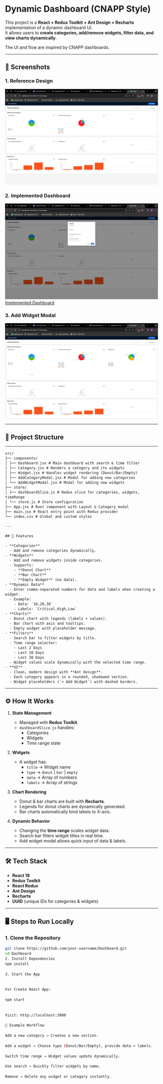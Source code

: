 # Dynamic Dashboard (CNAPP Style)

This project is a **React + Redux Toolkit + Ant Design + Recharts** implementation of a dynamic dashboard UI.  
It allows users to **create categories, add/remove widgets, filter data, and view charts dynamically**.  

The UI and flow are inspired by CNAPP dashboards.

---

## 📸 Screenshots

### 1. Reference Design
![Reference Screenshot](./Screenshot1.png)

### 2. Implemented Dashboard
![Implemented Dashboard](./Screenshot2.png)
[Implemented Dashboard](./Screenshot3.png)

### 3. Add Widget Modal
![Add Widget Modal](./Screenshot4.png)

---

## 📂 Project Structure
---
```
src/
├── components/
│ ├── Dashboard.jsx # Main dashboard with search & time filter
│ ├── Category.jsx # Renders a category and its widgets
│ ├── Widget.jsx # Handles widget rendering (Donut/Bar/Empty)
│ ├── AddCategoryModal.jsx # Modal for adding new categories
│ └── AddWidgetModal.jsx # Modal for adding new widgets
├── store/
│ ├── dashboardSlice.js # Redux slice for categories, widgets, timeRange
│ └── store.js # Store configuration
├── App.jsx # Root component with Layout & Category modal
├── main.jsx # React entry point with Redux provider
└── index.css # Global and custom styles

---

## 🚀 Features

- **Categories**
  - Add and remove categories dynamically.
- **Widgets**
  - Add and remove widgets inside categories.
  - Supports:
    - **Donut Chart**
    - **Bar Chart**
    - **Empty Widget** (no data).
- **Dynamic Data**
  - Enter comma-separated numbers for data and labels when creating a widget.
  - Example:
    - Data: `10,20,30`
    - Labels: `Critical,High,Low`
- **Charts**
  - Donut chart with legends (labels + values).
  - Bar chart with axis and tooltips.
  - Empty widget with placeholder message.
- **Filters**
  - Search bar to filter widgets by title.
  - Time range selector:
    - Last 2 Days
    - Last 10 Days
    - Last 30 Days
  - Widget values scale dynamically with the selected time range.
- **UI**
  - Clean, modern design with **Ant Design**.
  - Each category appears in a rounded, shadowed section.
  - Widget placeholders (`+ Add Widget`) with dashed borders.
```
---

## ⚙️ How It Works

1. **State Management**  
   - Managed with **Redux Toolkit**.  
   - `dashboardSlice.js` handles:
     - Categories
     - Widgets
     - Time range state  

2. **Widgets**  
   - A widget has:
     - `title` → Widget name
     - `type` → `donut` | `bar` | `empty`
     - `data` → Array of numbers
     - `labels` → Array of strings  

3. **Chart Rendering**  
   - Donut & bar charts are built with **Recharts**.  
   - Legends for donut charts are dynamically generated.  
   - Bar charts automatically bind labels to X-axis.  

4. **Dynamic Behavior**
   - Changing the **time range** scales widget data.  
   - Search bar filters widget titles in real time.  
   - Add widget modal allows quick input of data & labels.  

---

## 🛠️ Tech Stack

- **React 18**
- **Redux Toolkit**
- **React Redux**
- **Ant Design**
- **Recharts**
- **UUID** (unique IDs for categories & widgets)

---

## 🖥️ Steps to Run Locally

### 1. Clone the Repository
```bash
git clone https://github.com/your-username/Dashboard.git
cd Dashboard
2. Install Dependencies
npm install

3. Start the App


For Create React App:

npm start


Visit: http://localhost:3000

📖 Example Workflow

Add a new category → Creates a new section.

Add a widget → Choose type (Donut/Bar/Empty), provide data + labels.

Switch time range → Widget values update dynamically.

Use search → Quickly filter widgets by name.

Remove → Delete any widget or category instantly.

